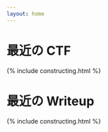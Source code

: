 ```yaml
---
layout: home
---
```


# 最近の CTF

{% include constructing.html %}

# 最近の Writeup

{% include constructing.html %}
